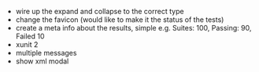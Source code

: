 * wire up the expand and collapse to the correct type
* change the favicon (would like to make it the status of the tests)
* create a meta info about the results, simple e.g.
    Suites: 100, Passing: 90, Failed 10
* xunit 2
* multiple messages
* show xml modal